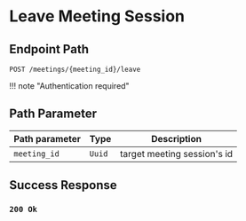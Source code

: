 # Leave Meeting Session

## Endpoint Path

`POST /meetings/{meeting_id}/leave`

!!! note "Authentication required"

## Path Parameter

| Path parameter | Type   | Description                 |
|----------------|--------|-----------------------------|
| `meeting_id`   | `Uuid` | target meeting session's id |

## Success Response

### `200 Ok`
